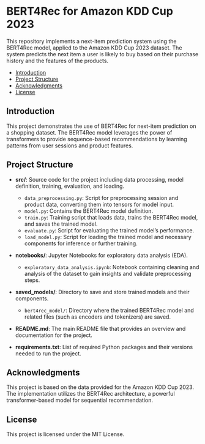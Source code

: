 # BERT4Rec for Amazon KDD Cup 2023

This repository implements a next-item prediction system using the BERT4Rec model, applied to the Amazon KDD Cup 2023 dataset. The system predicts the next item a user is likely to buy based on their purchase history and the features of the products.

- [Introduction](#introduction)
- [Project Structure](#project-structure)
- [Acknowledgments](#acknowledgments)
- [License](#license)

## Introduction

This project demonstrates the use of BERT4Rec for next-item prediction on a shopping dataset. The BERT4Rec model leverages the power of transformers to provide sequence-based recommendations by learning patterns from user sessions and product features.

## Project Structure

- **src/**: Source code for the project including data processing, model definition, training, evaluation, and loading.
  - `data_preprocessing.py`: Script for preprocessing session and product data, converting them into tensors for model input.
  - `model.py`: Contains the BERT4Rec model definition.
  - `train.py`: Training script that loads data, trains the BERT4Rec model, and saves the trained model.
  - `evaluate.py`: Script for evaluating the trained model’s performance.
  - `load_model.py`: Script for loading the trained model and necessary components for inference or further training.

- **notebooks/**: Jupyter Notebooks for exploratory data analysis (EDA).
  - `exploratory_data_analysis.ipynb`: Notebook containing cleaning and analysis of the dataset to gain insights and validate preprocessing steps.

- **saved_models/**: Directory to save and store trained models and their components.
  - `bert4rec_model/`: Directory where the trained BERT4Rec model and related files (such as encoders and tokenizers) are saved.

- **README.md**: The main README file that provides an overview and documentation for the project.

- **requirements.txt**: List of required Python packages and their versions needed to run the project.


## Acknowledgments

This project is based on the data provided for the Amazon KDD Cup 2023. The implementation utilizes the BERT4Rec architecture, a powerful transformer-based model for sequential recommendation.

## License

This project is licensed under the MIT License.
